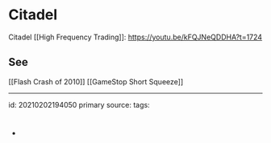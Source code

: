 # Citadel

Citadel [[High Frequency Trading]]:
https://youtu.be/kFQJNeQDDHA?t=1724


## See
[[Flash Crash of 2010]]
[[GameStop Short Squeeze]]

---

id: 20210202194050
primary source: 
tags:
- #

